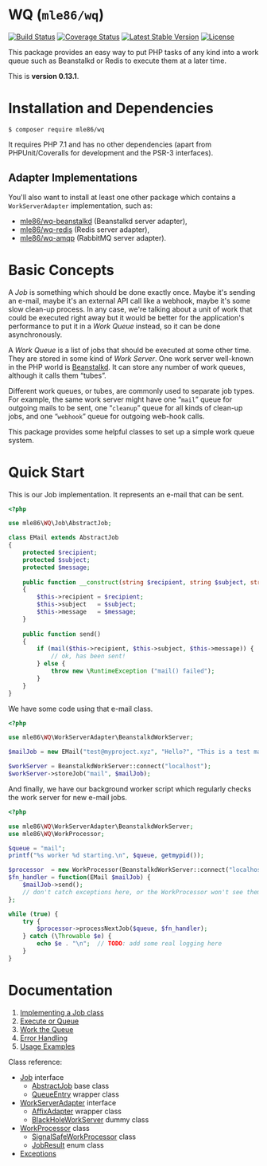 # WQ  (`mle86/wq`)

[![Build Status](https://travis-ci.org/mle86/php-wq.svg?branch=master)](https://travis-ci.org/mle86/php-wq)
[![Coverage Status](https://coveralls.io/repos/github/mle86/php-wq/badge.svg?branch=master)](https://coveralls.io/github/mle86/php-wq?branch=master)
[![Latest Stable Version](https://poser.pugx.org/mle86/wq/version)](https://packagist.org/packages/mle86/wq)
[![License](https://poser.pugx.org/mle86/wq/license)](https://packagist.org/packages/mle86/wq)

This package provides an easy way
to put PHP tasks of any kind
into a work queue
such as Beanstalkd or Redis
to execute them at a later time.

This is
**version 0.13.1**.


# Installation and Dependencies

```
$ composer require mle86/wq
```

It requires PHP 7.1
and has no other dependencies
(apart from PHPUnit/Coveralls for development
 and the PSR-3 interfaces).

## Adapter Implementations

You'll also want to install at least one other package
which contains a `WorkServerAdapter` implementation,
such as:

* [mle86/wq-beanstalkd](https://github.com/mle86/php-wq-beanstalkd)
    (Beanstalkd server adapter),
* [mle86/wq-redis](https://github.com/mle86/php-wq-redis)
    (Redis server adapter),
* [mle86/wq-amqp](https://github.com/mle86/php-wq-amqp)
    (RabbitMQ server adapter).


# Basic Concepts

A *Job* is something which should be done exactly once.
Maybe it's sending an e-mail,
maybe it's an external API call like a webhook,
maybe it's some slow clean-up process.
In any case, we're talking about a unit of work
that could be executed right away
but it would be better for the application's performance
to put it in a *Work Queue* instead, so it can be done asynchronously.

A *Work Queue* is a list of jobs that should be executed at some other time.
They are stored in some kind of *Work Server*.
One work server well-known in the PHP world is [Beanstalkd](http://kr.github.io/beanstalkd/).
It can store any number of work queues, although it calls them “tubes”.

Different work queues, or tubes, are commonly used to separate job types.
For example, the same work server might have
one “`mail`” queue for outgoing mails to be sent,
one “`cleanup`” queue for all kinds of clean-up jobs,
and one “`webhook`” queue for outgoing web-hook calls.

This package provides some helpful classes
to set up a simple work queue system.


# Quick Start

This is our Job implementation.
It represents an e-mail that can be sent.

```php
<?php

use mle86\WQ\Job\AbstractJob;

class EMail extends AbstractJob
{
    protected $recipient;
    protected $subject;
    protected $message;
    
    public function __construct(string $recipient, string $subject, string $message)
    {
        $this->recipient = $recipient;
        $this->subject   = $subject;
        $this->message   = $message;
    }
    
    public function send()
    {
        if (mail($this->recipient, $this->subject, $this->message)) {
            // ok, has been sent!
        } else {
            throw new \RuntimeException ("mail() failed");
        }
    }
}
```


We have some code using that e-mail class.

```php
<?php

use mle86\WQ\WorkServerAdapter\BeanstalkdWorkServer;

$mailJob = new EMail("test@myproject.xyz", "Hello?", "This is a test mail.");

$workServer = BeanstalkdWorkServer::connect("localhost");
$workServer->storeJob("mail", $mailJob);
```


And finally,
we have our background worker script
which regularly checks the work server
for new e-mail jobs.

```php
<?php

use mle86\WQ\WorkServerAdapter\BeanstalkdWorkServer;
use mle86\WQ\WorkProcessor;

$queue = "mail";
printf("%s worker %d starting.\n", $queue, getmypid());

$processor  = new WorkProcessor(BeanstalkdWorkServer::connect("localhost"));
$fn_handler = function(EMail $mailJob) {
    $mailJob->send();
    // don't catch exceptions here, or the WorkProcessor won't see them.
};

while (true) {
    try {
        $processor->processNextJob($queue, $fn_handler);
    } catch (\Throwable $e) {
        echo $e . "\n";  // TODO: add some real logging here
    }
}
```


# Documentation

1. [Implementing a Job class]
1. [Execute or Queue]
1. [Work the Queue]
1. [Error Handling]
1. [Usage Examples]

Class reference:

* [Job] interface
    * [AbstractJob] base class
    * [QueueEntry] wrapper class
* [WorkServerAdapter] interface
    * [AffixAdapter] wrapper class
    * [BlackHoleWorkServer] dummy class
* [WorkProcessor] class
    * [SignalSafeWorkProcessor] class
    * [JobResult] enum class
* [Exceptions](doc/Ref_Exceptions.md)


[Job]: doc/Ref_Job_interface.md
[AbstractJob]: doc/Ref_AbstractJob_base_class.md
[WorkServerAdapter]: doc/Ref_WorkServerAdapter_interface.md
[AffixAdapter]: doc/Ref_AffixAdapter_class.md
[BlackHoleWorkServer]: doc/Ref_BlackHoleWorkServer_class.md
[WorkProcessor]: doc/Ref_WorkProcessor_class.md
[QueueEntry]: doc/Ref_QueueEntry_class.md
[JobResult]: doc/Ref_JobResult_class.md

[Implementing a Job class]: doc/Implementing_a_Job_class.md
[Execute or Queue]: doc/Execute_or_Queue.md
[Work the Queue]: doc/Work_the_Queue.md
[Error Handling]: doc/Error_Handling.md
[Usage Examples]: doc/Usage_Examples.md
[SignalSafeWorkProcessor]: doc/Ref_SignalSafeWorkProcessor_class.md

